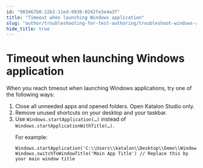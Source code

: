 ```yaml
---
id: "903467b0-22b2-11ed-9930-0242fe3e4a3f"
title: "Timeout when launching Windows application"
slug: "author/troubleshooting-for-test-authoring/troubleshoot-windows-automated-testing/timeout-when-launching-windows-application"
hide_title: true
---
```


# <a id="troubleshooting-2362" class="anchor_top_offset"/><a id="ariaid-title1" class="anchor_top_offset"/>Timeout when launching Windows application

<section xmlns="http://www.w3.org/1999/xhtml" className="section condition"><p className="p">When you reach timeout when launching Windows applications, try one of the following ways:</p></section> 
<div xmlns="http://www.w3.org/1999/xhtml" className="bodydiv troubleSolution"><section className="section remedy"><ol className="ol steps"><li className="li step stepexpand"><span className="ph cmd">Close all unneeded apps and opened folders. Open Katalon
          Studio only.</span></li><li className="li step stepexpand"><span className="ph cmd">Remove unused shortcuts on your desktop and your taskbar.</span></li><li className="li step stepexpand"><span className="ph cmd">Use <code className="ph codeph">Windows.startApplication(…)</code> instead of <code className="ph codeph">Windows.startApplicationWithTitle(…)</code>.</span><div className="itemgroup info"><p className="p">For example:</p><pre className="pre codeblock"><code>Windows.startApplication('C:\\Users\\katalon\\Desktop\\Demo\\WindowsFormsApp.exe') Windows.switchToWindowTitle('Main App Title') // Replace this by your main window title</code></pre></div></li></ol></section></div>
